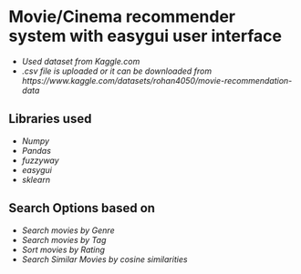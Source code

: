 # Movie/Cinema recommender system with easygui user interface

<i>
  <ul>
    <li>Used dataset from Kaggle.com</li>
    <li> .csv file is uploaded or it can be downloaded from https://www.kaggle.com/datasets/rohan4050/movie-recommendation-data </li>
  </ul>
  </i>
  
## Libraries used
<i>
  <ul>
    <li>Numpy</li>
    <li>Pandas</li>
    <li>fuzzyway</li>
    <li>easygui</li>
    <li>sklearn</li>
  </ul>
 </i>
 
## Search Options based on
<i>
  <ul>
    <li>Search movies by Genre</li>
    <li>Search movies by Tag</li>
    <li>Sort movies by Rating</li>
    <li>Search Similar Movies by cosine similarities</li>
  </ul>
 </i>
